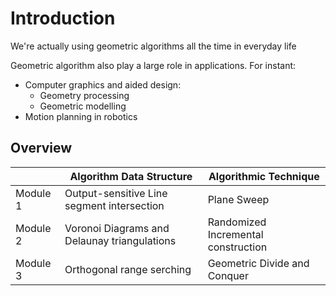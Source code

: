 # Introduction
We're actually using geometric algorithms all the time in everyday life

Geometric algorithm also play a large role in applications. For instant:
- Computer graphics and aided design:
  - Geometry processing
  - Geometric modelling
- Motion planning in robotics

## Overview

|          | Algorithm Data Structure                     | Algorithmic Technique                |
|----------|----------------------------------------------|--------------------------------------|
| Module 1 | Output-sensitive Line segment intersection   | Plane Sweep                          |
| Module 2 | Voronoi Diagrams and Delaunay triangulations | Randomized Incremental construction  |
| Module 3 | Orthogonal range serching                    | Geometric Divide and Conquer         |
